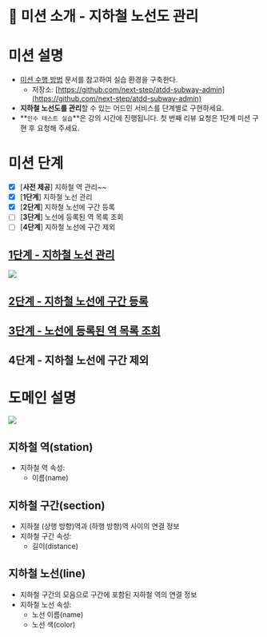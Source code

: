 # 🚀 미션 소개 - 지하철 노선도 관리

# 미션 설명

- [미션 수행 방법](https://github.com/next-step/nextstep-docs/blob/master/codereview/review-step1.md) 문서를 참고하여 실습 환경을 구축한다.
    - 저장소: [https://github.com/next-step/atdd-subway-admin](https://github.com/next-step/atdd-subway-admin)
- **지하철 노선도를 관리**할 수 있는 어드민 서비스를 단계별로 구현하세요.
- **`인수 테스트 실습`**은 강의 시간에 진행됩니다. 첫 번째 리뷰 요청은 1단계 미션 구현 후 요청해 주세요.

# 미션 단계

- [X] [**사전 제공**] 지하철 역 관리~~
- [X] [**1단계**] 지하철 노선 관리
- [X] [**2단계**] 지하철 노선에 구간 등록
- [ ] [**3단계**] 노선에 등록된 역 목록 조회
- [ ] [**4단계**] 지하철 노선에 구간 제외

## [1단계 - 지하철 노선 관리](./docs/1step.md)

<img src=https://nextstep-storage.s3.ap-northeast-2.amazonaws.com/663eba46f3a140f79c74c567d37e431b>

## [2단계 - 지하철 노선에 구간 등록](./docs/2step.md)

## [3단계 - 노선에 등록된 역 목록 조회](./docs/3step.md)

## 4단계 - 지하철 노선에 구간 제외

# 도메인 설명

<img src=https://nextstep-storage.s3.ap-northeast-2.amazonaws.com/155885260e20466497cbf3f344cf7a5d>

## 지하철 역(station)

- 지하철 역 속성:
    - 이름(name)

## 지하철 구간(section)

- 지하철 (상행 방향)역과 (하행 방향)역 사이의 연결 정보
- 지하철 구간 속성:
    - 길이(distance)

## 지하철 노선(line)

- 지하철 구간의 모음으로 구간에 포함된 지하철 역의 연결 정보
- 지하철 노선 속성:
    - 노선 이름(name)
    - 노선 색(color)